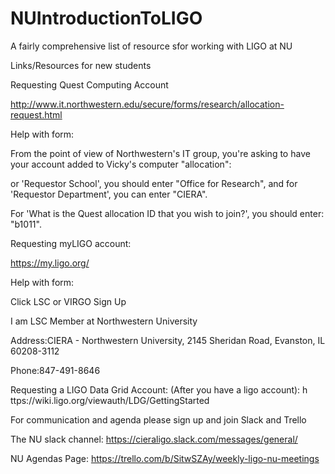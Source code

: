 # NUIntroductionToLIGO
A fairly comprehensive list of resource sfor working with LIGO at NU

Links/Resources for new students

Requesting Quest Computing Account

http://www.it.northwestern.edu/secure/forms/research/allocation-request.html

Help with form:

From the point of view of Northwestern's IT group, you're asking to have your account added to Vicky's computer "allocation":

or 'Requestor School', you should enter "Office for Research", and for 'Requestor Department', you can enter "CIERA".

For 'What is the Quest allocation ID that you wish to join?', you should enter: "b1011".

Requesting myLIGO account: 

https://my.ligo.org/

Help with form: 

Click LSC or VIRGO Sign Up

I am LSC Member at Northwestern University

Address:CIERA - Northwestern University, 2145 Sheridan Road, Evanston, IL 60208-3112

Phone:847-491-8646

Requesting a LIGO Data Grid Account: (After you have a ligo account): 
h
ttps://wiki.ligo.org/viewauth/LDG/GettingStarted

For communication and agenda please sign up and join Slack and Trello

The NU slack channel: https://cieraligo.slack.com/messages/general/

NU Agendas Page: https://trello.com/b/SitwSZAy/weekly-ligo-nu-meetings
